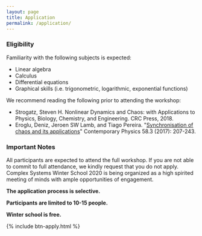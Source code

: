 ```yaml
---
layout: page
title: Application
permalink: /application/
---
```


### Eligibility

Familiarity with the following subjects is expected:

* Linear algebra
* Calculus
* Differential equations
* Graphical skills (i.e. trigonometric, logarithmic, exponential functions)

We recommend reading the following prior to attending the workshop:
* Strogatz, Steven H. Nonlinear Dynamics and Chaos: with Applications to Physics, Biology, Chemistry, and Engineering. CRC Press, 2018.
* Eroglu, Deniz, Jeroen SW Lamb, and Tiago Pereira. "[Synchronisation of chaos and its applications](http://conteudo.icmc.usp.br/pessoas/tiago/index.html/assets/synchronisation-of-chaos-and-its-applications.pdf)" Contemporary Physics 58.3 (2017): 207-243.

### Important Notes

All participants are expected to attend the full workshop. If you are not able to commit to full attendance, we kindly request that you do not apply. Complex Systems Winter School 2020 is being organized as a high spirited meeting of minds with ample opportunities of engagement.

**The application process is selective.**

**Participants are limited to 10-15 people.**

**Winter school is free.**

{% include btn-apply.html %}
